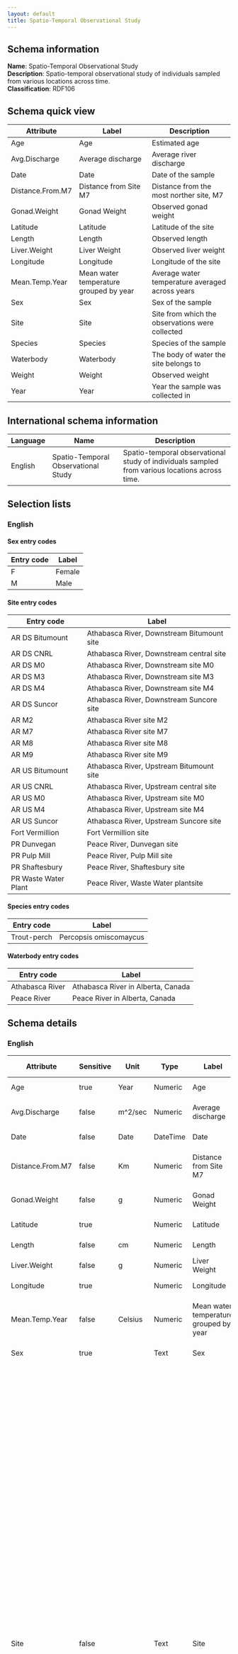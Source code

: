 ```yaml
---
layout: default
title: Spatio-Temporal Observational Study
---
```


## Schema information

**Name**: Spatio-Temporal Observational Study  
**Description**: Spatio-temporal observational study of individuals sampled from various locations across time.  
**Classification**: RDF106  

## Schema quick view

| Attribute | Label | Description |
| --- | --- | --- |
| Age | Age | Estimated age |
| Avg.Discharge | Average discharge | Average river discharge |
| Date | Date | Date of the sample |
| Distance.From.M7 | Distance from Site M7 | Distance from the most norther site, M7 |
| Gonad.Weight | Gonad Weight | Observed gonad weight |
| Latitude | Latitude | Latitude of the site |
| Length | Length | Observed length |
| Liver.Weight | Liver Weight | Observed liver weight |
| Longitude | Longitude | Longitude of the site |
| Mean.Temp.Year | Mean water temperature grouped by year | Average water temperature averaged across years |
| Sex | Sex | Sex of the sample |
| Site | Site | Site from which the observations were collected |
| Species | Species | Species of the sample |
| Waterbody | Waterbody | The body of water the site belongs to |
| Weight | Weight | Observed weight |
| Year | Year | Year the sample was collected in |

## International schema information

| Language | Name | Description |
| --- | --- | --- |
| English | Spatio-Temporal Observational Study | Spatio-temporal observational study of individuals sampled from various locations across time. |

## Selection lists

### English

#### Sex entry codes

| Entry code | Label |
| --- | --- |
| F | Female |
| M | Male |

#### Site entry codes

| Entry code | Label |
| --- | --- |
| AR DS Bitumount | Athabasca River, Downstream Bitumount site |
| AR DS CNRL | Athabasca River, Downstream central site |
| AR DS M0 | Athabasca River, Downstream site M0 |
| AR DS M3 | Athabasca River, Downstream site M3 |
| AR DS M4 | Athabasca River, Downstream site M4 |
| AR DS Suncor | Athabasca River, Downstream Suncore site |
| AR M2 | Athabasca River site M2 |
| AR M7 | Athabasca River site M7 |
| AR M8 | Athabasca River site M8 |
| AR M9 | Athabasca River site M9 |
| AR US Bitumount | Athabasca River, Upstream Bitumount site |
| AR US CNRL | Athabasca River, Upstream central site |
| AR US M0 | Athabasca River, Upstream site M0 |
| AR US M4 | Athabasca River, Upstream site M4 |
| AR US Suncor | Athabasca River, Upstream Suncore site |
| Fort Vermillion | Fort Vermillion site |
| PR Dunvegan | Peace River, Dunvegan site |
| PR Pulp Mill | Peace River, Pulp Mill site |
| PR Shaftesbury | Peace River, Shaftesbury site |
| PR Waste Water Plant | Peace River, Waste Water plantsite |

#### Species entry codes

| Entry code | Label |
| --- | --- |
| Trout-perch | Percopsis omiscomaycus |

#### Waterbody entry codes

| Entry code | Label |
| --- | --- |
| Athabasca River | Athabasca River in Alberta, Canada |
| Peace River | Peace River in Alberta, Canada |

## Schema details

### English

| Attribute | Sensitive | Unit | Type | Label | Description | List | Character encoding |
| --- | --- | --- | --- | --- | --- | --- | --- |
| Age | true | Year | Numeric | Age | Estimated age | Not a list | utf-8 |
| Avg.Discharge | false | m^2/sec | Numeric | Average discharge | Average river discharge | Not a list | utf-8 |
| Date | false | Date | DateTime | Date | Date of the sample | Not a list | utf-8 |
| Distance.From.M7 | false | Km | Numeric | Distance from Site M7 | Distance from the most norther site, M7 | Not a list | utf-8 |
| Gonad.Weight | false | g | Numeric | Gonad Weight | Observed gonad weight | Not a list | utf-8 |
| Latitude | true |  | Numeric | Latitude | Latitude of the site | Not a list | utf-8 |
| Length | false | cm | Numeric | Length | Observed length | Not a list | utf-8 |
| Liver.Weight | false | g | Numeric | Liver Weight | Observed liver weight | Not a list | utf-8 |
| Longitude | true |  | Numeric | Longitude | Longitude of the site | Not a list | utf-8 |
| Mean.Temp.Year | false | Celsius | Numeric | Mean water temperature grouped by year | Average water temperature averaged across years | Not a list | utf-8 |
| Sex | true |  | Text | Sex | Sex of the sample | Female, Male | utf-8 |
| Site | false |  | Text | Site | Site from which the observations were collected | Athabasca River, Downstream Bitumount site, Athabasca River, Downstream central site, Athabasca River, Downstream site M0, Athabasca River, Downstream site M3, Athabasca River, Downstream site M4, Athabasca River, Downstream Suncore site, Athabasca River site M2, Athabasca River site M7, Athabasca River site M8, Athabasca River site M9, Athabasca River, Upstream Bitumount site, Athabasca River, Upstream central site, Athabasca River, Upstream site M0, Athabasca River, Upstream site M4, Athabasca River, Upstream Suncore site, Fort Vermillion site, Peace River, Dunvegan site, Peace River, Pulp Mill site, Peace River, Shaftesbury site, Peace River, Waste Water plantsite | utf-8 |
| Species | false |  | Text | Species | Species of the sample | Percopsis omiscomaycus | utf-8 |
| Waterbody | false |  | Text | Waterbody | The body of water the site belongs to | Athabasca River in Alberta, Canada, Peace River in Alberta, Canada | utf-8 |
| Weight | true | cm | Numeric | Weight | Observed weight | Not a list | utf-8 |
| Year | false | Date | Numeric | Year | Year the sample was collected in | Not a list | utf-8 |

## Schema SAIDs

**Capture base**: ESlpOFIwkd9e1tExaSpupiCIQn86Bq9vnv3yT1CCm52Y

| Layer | SAID |
| --- | --- |
| character_encoding | EY9aJfeuB_nDGSQ3dKUkIX1V__aYZg0t1u-NoFv4yJS0 |
| entry (en) | Es6p51l13Jg5A_TL8Ue3NljjrJPjNIKzQ4lHYozdYU8c |
| entry_code | ErRXP37AaU7eKNsQ3DzmbvGBAXzFb2_y8Rbj3X72XPhU |
| information (en) | EMakLgnmFLXFhj4dvVRoVdTHWfhbDMG0AErBfxeVh0wc |
| label (en) | EsPqi826mvBuQbVH20zmCmekWV4qLDPi30aaMAnlrPVA |
| meta (en) | EopPwGN8E5qQjzDrd0B0yiclWyvIzAi2yLKe6tN611mg |
| unit | EsKL7OTQLd0gSidvBgR2mXXdm-rBtg2kRkg9UY6YiPIY |
